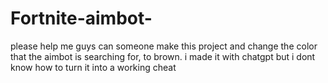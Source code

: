 # Fortnite-aimbot-
please help me guys
can someone make this project and change the color that the aimbot is searching for, to brown.
i made it with chatgpt but i dont know how to turn it into a working cheat
